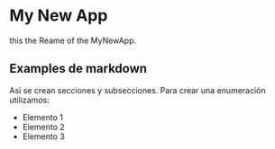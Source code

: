 My New App
==========

this the Reame of the MyNewApp.

Examples de markdown
--------------------

Así se crean secciones y subsecciones. Para crear una enumeración utilizamos:
+ Elemento 1
+ Elemento 2
+ Elemento 3
